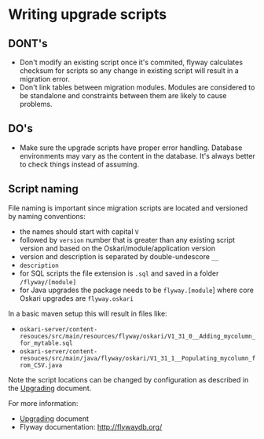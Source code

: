 # Writing upgrade scripts

## DONT's

- Don't modify an existing script once it's commited, flyway calculates checksum for scripts so any change in existing 
 script will result in a migration error.
- Don't link tables between migration modules. Modules are considered to be standalone and constraints between them
 are likely to cause problems.

## DO's

- Make sure the upgrade scripts have proper error handling. Database environments may vary as the content in the database. 
 It's always better to check things instead of assuming.

## Script naming
 
File naming is important since migration scripts are located and versioned by naming conventions:
 
- the names should start with capital `V`
- followed by `version` number that is greater than any existing script version and based on the Oskari/module/application version
- version and description is separated by double-undescore `__`
- `description`
- for SQL scripts the file extension is `.sql` and saved in a folder `/flyway/[module]`
- for Java upgrades the package needs to be `flyway.[module`] where core Oskari upgrades are `flyway.oskari`

In a basic maven setup this will result in files like:
- `oskari-server/content-resouces/src/main/resources/flyway/oskari/V1_31_0__Adding_mycolumn_for_mytable.sql`
- `oskari-server/content-resouces/src/main/java/flyway/oskari/V1_31_1__Populating_mycolumn_from_CSV.java`

Note the script locations can be changed by configuration as described in the [Upgrading](upgrading) document.

For more information:
- [Upgrading](upgrading) document
- Flyway documentation: http://flywaydb.org/
